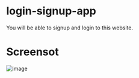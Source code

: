 # login-signup-app
 You will be able to signup and login to this website.

# Screensot
![image](https://github.com/user-attachments/assets/c94d4656-b806-4ba9-b196-bb4bead8e45f)
